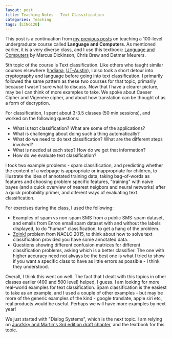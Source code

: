 ```yaml
---
layout: post
title: Teaching Notes - Text Classification
categories: Teaching
tags: [LING120]
---
```

This post is a continuation from [my previous posts](https://nishkalavallabhi.github.io/Tags/#ling120) on teaching a 100-level undergraduate course called **Language and Computers**. As mentioned earlier, it is a very diverse class, and I use this textbook: [Language and Computers](http://www.wiley.com/WileyCDA/WileyTitle/productCd-EHEP002779.html) by Marcus Dickinson, Chris Brew and Detmar Meurers.

5th topic of the course is Text classification. Like others who taught similar courses elsewhere ([Indiana](http://cl.indiana.edu/~md7/13/245/), [UT-Austin](http://lnc-s13.utcompling.com/)), I also took a short detour into cryptography and language before going into text classification. I primarily followed the same pattern as these two courses for that topic, primarily because I wasn't sure what to discuss. Now that I have a clearer picture, may be I can think of more examples to take. We spoke about Caeser Cipher and Vigenère cipher, and about how translation can be thought of as a form of decryption.

For classification, I spent about 3-3.5 classes (50 min sessions), and worked on the following questions:
* What is text classification? What are some of the applications?
* What is challenging about doing such a thing automatically?
* What do we need to do text classification? What are the different steps involved?
* What is needed at each step? How do we get that information?
* How do we evaluate text classification?

I took two example problems - spam classification, and predicting whether the content of a webpage is appropriate or inappropriate for children, to illustrate the idea of annotated training data, taking bag-of-words as features and choosing problem specific features, "training" with naive bayes (and a quick overview of nearest neigbors and neural networks) after a quick probability primer, and diferent ways of evaluating text classification. 

For exercises during the class, I used the following:
* Examples of spam vs non-spam SMS from a public SMS-spam dataset, and emails from Enron email spam dataset with and without the labels displayed, to do "human" classification, to get a hang of the problem.
* [Zoink!](http://nacloweb.org/resources/problems/2015/N2015-G.pdf) problem from NACLO 2015, to think about how to solve text classification provided you have some annotated data.
* Questions showing different confusion matrices for different classification problems, asking which is a better classifier. The one with higher accuracy need not always be the best one is what I tried to show if you want a specific class to have as little errors as possible - I think they understood.

Overall, I think this went on well. The fact that I dealt with this topics in other classes earlier (400 and 500 level) helped, I guess. I am looking for more real-world examples for text classification. Spam classification is the easiest to take as an example, and I used a couple of other examples - but may be more of the generic examples of the kind - google translate, apple siri etc, real products would be useful. Perhaps we will have more examples by next year!

We just started with "Dialog Systems", which is the next topic. I am relying on [Jurafsky and Martin's 3rd edition draft chapter](https://web.stanford.edu/~jurafsky/slp3/29.pdf), and the textbook for this topic. 
